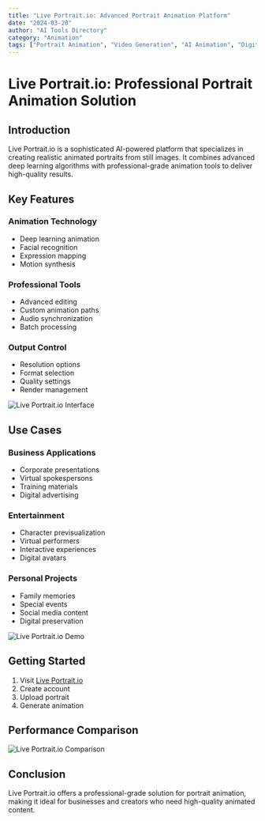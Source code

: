 ```yaml
---
title: "Live Portrait.io: Advanced Portrait Animation Platform"
date: "2024-03-20"
author: "AI Tools Directory"
category: "Animation"
tags: ["Portrait Animation", "Video Generation", "AI Animation", "Digital Content"]
---
```


# Live Portrait.io: Professional Portrait Animation Solution

## Introduction

Live Portrait.io is a sophisticated AI-powered platform that specializes in creating realistic animated portraits from still images. It combines advanced deep learning algorithms with professional-grade animation tools to deliver high-quality results.

## Key Features

### Animation Technology
- Deep learning animation
- Facial recognition
- Expression mapping
- Motion synthesis

### Professional Tools
- Advanced editing
- Custom animation paths
- Audio synchronization
- Batch processing

### Output Control
- Resolution options
- Format selection
- Quality settings
- Render management

![Live Portrait.io Interface](/imgs/live-portrait-io/interface.jpg)

## Use Cases

### Business Applications
- Corporate presentations
- Virtual spokespersons
- Training materials
- Digital advertising

### Entertainment
- Character previsualization
- Virtual performers
- Interactive experiences
- Digital avatars

### Personal Projects
- Family memories
- Special events
- Social media content
- Digital preservation

![Live Portrait.io Demo](/imgs/live-portrait-io/demo.jpg)

## Getting Started

1. Visit [Live Portrait.io](https://live-portrait.io)
2. Create account
3. Upload portrait
4. Generate animation

## Performance Comparison

![Live Portrait.io Comparison](/imgs/live-portrait-io/comparison.jpg)

## Conclusion

Live Portrait.io offers a professional-grade solution for portrait animation, making it ideal for businesses and creators who need high-quality animated content. 